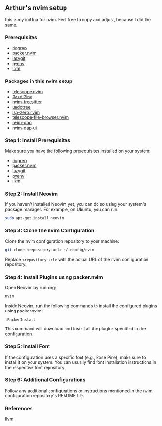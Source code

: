 ## Arthur's nvim setup 

this is my init.lua for nvim. Feel free to copy and adjust, because I did the same.

### Prerequisites
- [ripgrep](https://github.com/BurntSushi/ripgrep)
- [packer.nvim](https://github.com/wbthomason/packer.nvim#quickstart)
- [lazygit](https://github.com/jesseduffield/lazygit)
- [pyenv](https://github.com/pyenv/pyenv)
- [llvm](https://github.com/llvm/llvm-project)

### Packages in this nvim setup
- [telescope.nvim](https://github.com/nvim-telescope/telescope.nvim)
- [Rosé Pine](https://github.com/rose-pine/neovim)
- [nvim-treesitter](https://github.com/nvim-treesitter/nvim-treesitter)
- [undotree](https://github.com/mbbill/undotree)
- [lsp-zero.nvim](https://github.com/VonHeikemen/lsp-zero.nvim)
- [telescope-file-browser.nvim](https://github.com/nvim-telescope/telescope-file-browser.nvim)
- [nvim-dap](https://github.com/mfussenegger/nvim-dap)
- [nvim-dap-ui](https://github.com/rcarriga/nvim-dap-ui)

### Step 1: Install Prerequisites

Make sure you have the following prerequisites installed on your system:

- [ripgrep](https://github.com/BurntSushi/ripgrep)
- [packer.nvim](https://github.com/wbthomason/packer.nvim)
- [lazygit](https://github.com/jesseduffield/lazygit)
- [pyenv](https://github.com/pyenv/pyenv)
- [llvm](https://llvm.org/)

### Step 2: Install Neovim

If you haven't installed Neovim yet, you can do so using your system's package manager. For example, on Ubuntu, you can run:

```bash
sudo apt-get install neovim
```

### Step 3: Clone the nvim Configuration

Clone the nvim configuration repository to your machine:

```bash
git clone <repository-url> ~/.config/nvim
```

Replace `<repository-url>` with the actual URL of the nvim configuration repository.

### Step 4: Install Plugins using packer.nvim

Open Neovim by running:

```bash
nvim
```

Inside Neovim, run the following commands to install the configured plugins using packer.nvim:

```vim
:PackerInstall
```

This command will download and install all the plugins specified in the configuration.

### Step 5: Install Font

If the configuration uses a specific font (e.g., Rosé Pine), make sure to install it on your system. You can usually find font installation instructions in the respective font repository.

### Step 6: Additional Configurations

Follow any additional configurations or instructions mentioned in the nvim configuration repository's README file.

### References
[llvm](https://embeddedartistry.com/blog/2017/02/24/installing-llvm-clang-on-osx/)
